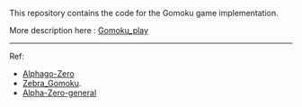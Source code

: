 This repository contains the code for the Gomoku game implementation.

More description here : [Gomoku_play](https://hz424.github.io/data/gomoku/)


---

Ref:
* [Alphago-Zero](https://www.nature.com/articles/nature24270)
* [Zebra_Gomoku](https://github.com/stefangabos/Zebra_Gomoku).
* [Alpha-Zero-general](https://github.com/suragnair/alpha-zero-general)